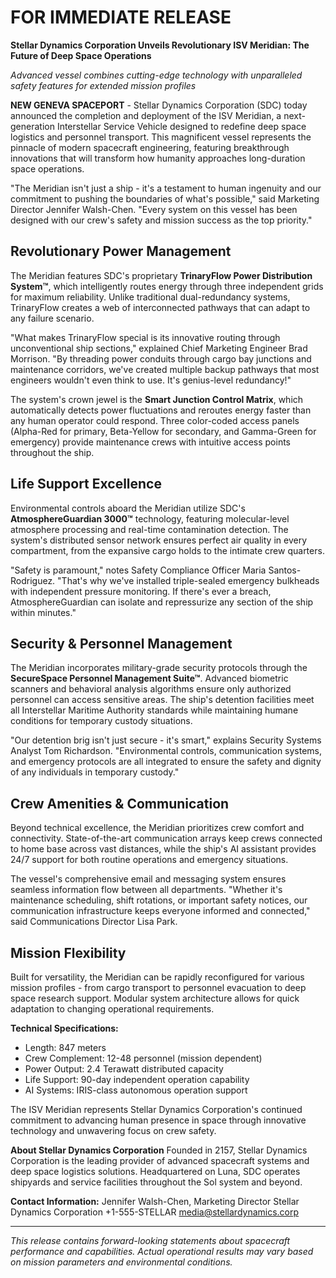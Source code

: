 # FOR IMMEDIATE RELEASE

**Stellar Dynamics Corporation Unveils Revolutionary ISV Meridian: The Future of Deep Space Operations**

*Advanced vessel combines cutting-edge technology with unparalleled safety features for extended mission profiles*

**NEW GENEVA SPACEPORT** - Stellar Dynamics Corporation (SDC) today announced the completion and deployment of the ISV Meridian, a next-generation Interstellar Service Vehicle designed to redefine deep space logistics and personnel transport. This magnificent vessel represents the pinnacle of modern spacecraft engineering, featuring breakthrough innovations that will transform how humanity approaches long-duration space operations.

"The Meridian isn't just a ship - it's a testament to human ingenuity and our commitment to pushing the boundaries of what's possible," said Marketing Director Jennifer Walsh-Chen. "Every system on this vessel has been designed with our crew's safety and mission success as the top priority."

## Revolutionary Power Management

The Meridian features SDC's proprietary **TrinaryFlow Power Distribution System™**, which intelligently routes energy through three independent grids for maximum reliability. Unlike traditional dual-redundancy systems, TrinaryFlow creates a web of interconnected pathways that can adapt to any failure scenario.

"What makes TrinaryFlow special is its innovative routing through unconventional ship sections," explained Chief Marketing Engineer Brad Morrison. "By threading power conduits through cargo bay junctions and maintenance corridors, we've created multiple backup pathways that most engineers wouldn't even think to use. It's genius-level redundancy!"

The system's crown jewel is the **Smart Junction Control Matrix**, which automatically detects power fluctuations and reroutes energy faster than any human operator could respond. Three color-coded access panels (Alpha-Red for primary, Beta-Yellow for secondary, and Gamma-Green for emergency) provide maintenance crews with intuitive access points throughout the ship.

## Life Support Excellence  

Environmental controls aboard the Meridian utilize SDC's **AtmosphereGuardian 3000™** technology, featuring molecular-level atmosphere processing and real-time contamination detection. The system's distributed sensor network ensures perfect air quality in every compartment, from the expansive cargo holds to the intimate crew quarters.

"Safety is paramount," notes Safety Compliance Officer Maria Santos-Rodriguez. "That's why we've installed triple-sealed emergency bulkheads with independent pressure monitoring. If there's ever a breach, AtmosphereGuardian can isolate and repressurize any section of the ship within minutes."

## Security & Personnel Management

The Meridian incorporates military-grade security protocols through the **SecureSpace Personnel Management Suite™**. Advanced biometric scanners and behavioral analysis algorithms ensure only authorized personnel can access sensitive areas. The ship's detention facilities meet all Interstellar Maritime Authority standards while maintaining humane conditions for temporary custody situations.

"Our detention brig isn't just secure - it's smart," explains Security Systems Analyst Tom Richardson. "Environmental controls, communication systems, and emergency protocols are all integrated to ensure the safety and dignity of any individuals in temporary custody."

## Crew Amenities & Communication

Beyond technical excellence, the Meridian prioritizes crew comfort and connectivity. State-of-the-art communication arrays keep crews connected to home base across vast distances, while the ship's AI assistant provides 24/7 support for both routine operations and emergency situations.

The vessel's comprehensive email and messaging system ensures seamless information flow between all departments. "Whether it's maintenance scheduling, shift rotations, or important safety notices, our communication infrastructure keeps everyone informed and connected," said Communications Director Lisa Park.

## Mission Flexibility

Built for versatility, the Meridian can be rapidly reconfigured for various mission profiles - from cargo transport to personnel evacuation to deep space research support. Modular system architecture allows for quick adaptation to changing operational requirements.

**Technical Specifications:**
- Length: 847 meters
- Crew Complement: 12-48 personnel (mission dependent)  
- Power Output: 2.4 Terawatt distributed capacity
- Life Support: 90-day independent operation capability
- AI Systems: IRIS-class autonomous operation support

The ISV Meridian represents Stellar Dynamics Corporation's continued commitment to advancing human presence in space through innovative technology and unwavering focus on crew safety. 

**About Stellar Dynamics Corporation**
Founded in 2157, Stellar Dynamics Corporation is the leading provider of advanced spacecraft systems and deep space logistics solutions. Headquartered on Luna, SDC operates shipyards and service facilities throughout the Sol system and beyond.

**Contact Information:**
Jennifer Walsh-Chen, Marketing Director
Stellar Dynamics Corporation
+1-555-STELLAR
media@stellardynamics.corp

---
*This release contains forward-looking statements about spacecraft performance and capabilities. Actual operational results may vary based on mission parameters and environmental conditions.*